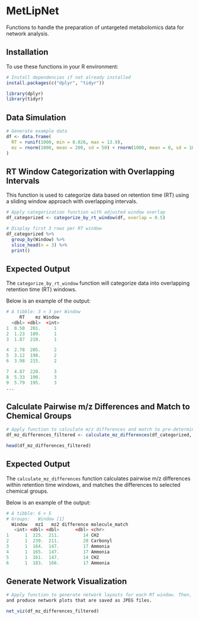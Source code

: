# MetLipNet
Functions to handle the preparation of untargeted metabolomics data for network analysis.


## Installation

To use these functions in your R environment:

```r
# Install dependencies if not already installed
install.packages(c("dplyr", "tidyr"))

library(dplyr)
library(tidyr)
```

## Data Simulation

```r
# Generate example data
df <- data.frame(
  RT = runif(1000, min = 0.026, max = 13.9),
  mz = rnorm(1000, mean = 200, sd = 50) + rnorm(1000, mean = 0, sd = 10) * runif(1000, min = 0.5, max = 1.5)
)
```

## RT Window Categorization with Overlapping Intervals

This function is used to categorize data based on retention time (RT) using a sliding window approach with overlapping intervals.

```r
# Apply categorization function with adjusted window overlap
df_categorized <- categorize_by_rt_window(df, overlap = 0.5)

# Display first 3 rows per RT window
df_categorized %>%
  group_by(Window) %>%
  slice_head(n = 3) %>%
  print()
```

## Expected Output

The `categorize_by_rt_window` function will categorize data into overlapping retention time (RT) windows. 

Below is an example of the output:

```r
# A tibble: 3 × 3 per Window
     RT    mz Window
  <dbl> <dbl>  <int>
1  0.50  201.     1
2  1.23  189.     1
3  1.87  210.     1

4  2.78  205.     2
5  3.12  198.     2
6  3.98  215.     2

7  4.87  220.     3
8  5.33  190.     3
9  5.79  195.     3
...

```

## Calculate Pairwise m/z Differences and Match to Chemical Groups

```r
# Apply function to calculate m/z differences and match to pre-determined chemical groups
df_mz_differences_filtered <- calculate_mz_differences(df_categorized, selected_groups = c("17", "14", "28"))

head(df_mz_differences_filtered)

```

## Expected Output

The `calculate_mz_differences` function calculates pairwise m/z differences within retention time windows,
and matches the differences to selected chemical groups. 

Below is an example of the output:

```r
# A tibble: 6 × 5
# Groups:   Window [1]
  Window   mz1   mz2 difference molecule_match
   <int> <dbl> <dbl>      <dbl> <chr>         
1      1  225.  211.         14 CH2           
2      1  239.  211.         28 Carbonyl      
3      1  164.  147.         17 Ammonia       
4      1  165.  147.         17 Ammonia       
5      1  161.  147.         14 CH2           
6      1  183.  166.         17 Ammonia   

```

## Generate Network Visualization

```r
# Apply function to generate network layouts for each RT window. Then, save the network data to an Excel file, 
and produce network plots that are saved as JPEG files.

net_viz(df_mz_differences_filtered)

```



